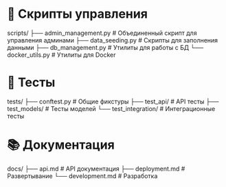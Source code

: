 # 📁 Скрипты управления
scripts/
├── admin_management.py     # Объединенный скрипт для управления админами
├── data_seeding.py        # Скрипты для заполнения данными
├── db_management.py       # Утилиты для работы с БД
└── docker_utils.py        # Утилиты для Docker

# 🧪 Тесты
tests/
├── conftest.py           # Общие фикстуры
├── test_api/            # API тесты
├── test_models/         # Тесты моделей
└── test_integration/    # Интеграционные тесты

# 📚 Документация
docs/
├── api.md              # API документация
├── deployment.md       # Развертывание
└── development.md      # Разработка
